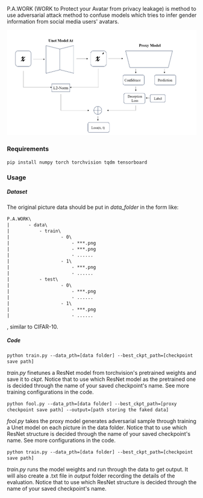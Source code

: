 P.A.WORK (WORK to Protect your Avatar from privacy leakage) is method to use adversarial attack method to confuse models which tries to infer gender information from social media users' avatars. 

![0](0.png)

### Requirements

```
pip install numpy torch torchvision tqdm tensorboard
```

### Usage

##### Dataset

The original picture data should be put in *data_folder* in the form like:

```
P.A.WORK\
|		- data\
|			- train\
|					- 0\
|						- ***.png
|						- ***.png
|						- ......
|					- 1\
|						- ***.png
|						- ......
|			- test\
|					- 0\
|						- ***.png
|						- ......
|					- 1\
|						- ***.png
|						- ......
```

, similar to CIFAR-10.

##### Code

```
python train.py --data_pth=[data folder] --best_ckpt_path=[checkpoint save path]
```

*train.py* finetunes a ResNet model from torchvision's pretrained weights and save it to *ckpt*. Notice that to use which ResNet model as the pretrained one is decided through the name of your saved checkpoint's name. See more training configurations in the code.

```
python fool.py --data_pth=[data folder] --best_ckpt_path=[proxy checkpoint save path] --output=[path storing the faked data] 
```

*fool.py* takes the proxy model generates adversarial sample through training a Unet model on each picture in the data folder. Notice that to use which ResNet structure is decided through the name of your saved checkpoint's name. See more configurations in the code.

```
python train.py --data_pth=[data folder] --best_ckpt_path=[checkpoint save path]
```

*train.py* runs the model weights and run through the data to get output. It will also create a .txt file in *output* folder recording the details of the evaluation. Notice that to use which ResNet structure is decided through the name of your saved checkpoint's name. 